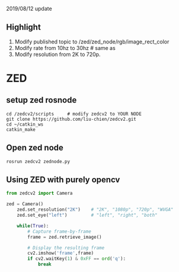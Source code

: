 2019/08/12 update

## Highlight
1. Modify published topic to /zed/zed_node/rgb/image_rect_color
2. Modify rate from 10hz to 30hz    # same as 
3. Modify resolution from 2K to 720p.



# ZED
## setup zed rosnode
```
cd /zedcv2/scripts     # modify zedcv2 to YOUR NODE
git clone https://github.com/liu-chien/zedcv2.git
cd ~/catkin_ws
catkin_make
```

## Open zed node
```
rosrun zedcv2 zednode.py
```

## Using ZED with purely opencv
```python
from zedcv2 import Camera

zed = Camera()
    zed.set_resolution("2K")    # "2K", "1080p", "720p", "WVGA"
    zed.set_eye("left")         # "left", "right", "both"

    while(True):
        # Capture frame-by-frame
        frame = zed.retrieve_image()

        # Display the resulting frame
        cv2.imshow('frame',frame)
        if cv2.waitKey(1) & 0xFF == ord('q'):
            break

```
